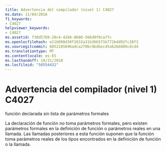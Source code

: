 ```yaml
---
title: Advertencia del compilador (nivel 1) C4027
ms.date: 11/04/2016
f1_keywords:
- C4027
helpviewer_keywords:
- C4027
ms.assetid: f30d57b9-20c4-4284-8686-566d9f0ca7fc
ms.openlocfilehash: e11b898d30f2832a31b36b571b771bdd92fc28f3
ms.sourcegitcommit: 6052185696adca270bc9bdbec45a626dd89cdcdd
ms.translationtype: MT
ms.contentlocale: es-ES
ms.lasthandoff: 10/31/2018
ms.locfileid: "50554432"
---
```

# <a name="compiler-warning-level-1-c4027"></a>Advertencia del compilador (nivel 1) C4027

función declarada sin lista de parámetros formales

La declaración de función no toma parámetros formales, pero existen parámetros formales en la definición de función o parámetros reales en una llamada. Las llamadas posteriores a esta función suponen que la función toma parámetros reales de los tipos encontrados en la definición de función o la llamada.
